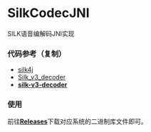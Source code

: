# SilkCodecJNI
SILK语音编解码JNI实现

### 代码参考（复制）

- [silk4j](https://github.com/mzdluo123/silk4j)
- [Silk_v3_decoder](https://github.com/fishCoder/Silk_v3_decoder)
- [**silk-v3-decoder**](https://github.com/kn007/silk-v3-decoder)

### 使用
前往[**Releases**](https://github.com/AsCodeDev/SilkCodecJNI/releases)下载对应系统的二进制库文件即可。
